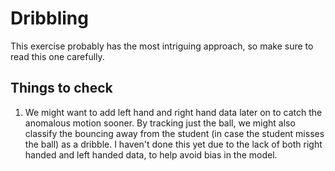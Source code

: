 # Dribbling

This exercise probably has the most intriguing approach, so make sure to read this one carefully. 

## Things to check

1. We might want to add left hand and right hand data later on to catch the anomalous motion sooner. By tracking just the ball, we might also classify the bouncing away from the student (in case the student misses the ball) as a dribble. I haven't done this yet due to the lack of both right handed and left handed data, to help avoid bias in the model. 